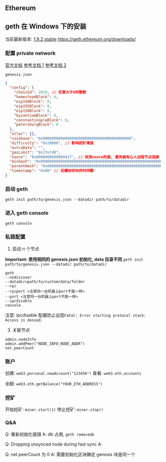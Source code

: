 ## Ethereum

## geth 在 Windows 下的安装

当前最新版本: [1.9.2 stable](https://gethstore.blob.core.windows.net/builds/geth-windows-386-1.9.2-e76047e9.exe)
https://geth.ethereum.org/downloads/

### 配置 private network

[官方文档](https://github.com/ethereum/go-ethereum)
[参考文档 1](https://mshk.top/2017/11/go-ethereum-1-7-2/)
[参考文档 2](http://blog.luoyuanhang.com/2018/04/18/set-up-eth-private-chain-for-development/)

`genesis.json`

```Json
{
  "config": {
    "chainId": 2019, // 任意大于0的整数
    "homesteadBlock": 0,
    "eip150Block": 0,
    "eip155Block": 0,
    "eip158Block": 0,
    "byzantiumBlock": 0,
    "constantinopleBlock": 0,
    "petersburgBlock": 0
  },
  "alloc": {},
  "coinbase": "0x0000000000000000000000000000000000000000",
  "difficulty": "0x20000", // 影响挖矿难度
  "extraData": "",
  "gasLimit": "0x2fefd8",
  "nonce": "0x0000000000000417", // 改变nonce的值, 避免被有心人远程节点连接
  "mixhash": "0x0000000000000000000000000000000000000000000000000000000000000000",
  "parentHash": "0x0000000000000000000000000000000000000000000000000000000000000000",
  "timestamp": "0x00" // 设置创世块的时间戳
}
```

### 启动 geth

`geth init path/to/genesis.json --datadir path/to/datadir`

### 进入 geth console

`geth console`

### 私链配置

1. 启动 n 个节点

**Important: 使用相同的 genesis.json 初始化, data 目录不同**
`geth init path/to/genesis.json --datadir path/to/datadir`

```
geth
--nodiscover
--datadir=path/to/custom/data/folder
--rpc
--rpcport <注意同一台机器上port不能一样>
--port <注意同一台机器上port不能一样>
--ipcdisable
console
```

注意: ipcdisable 配置防止出现`Fatal: Error starting protocol stack: Access is denied.`

3. 关联节点

```
admin.nodeInfo
admin.addPeer("NODE_INFO_NODE_ADDR")
net.peerCount
```

### 账户

创建: `web3.personal.newAccount("123456")`
查看: `web3.eth.accounts`

余额: `web3.eth.getBalance("YOUR_ETH_ADDRESS")`

### 挖矿

开始挖矿: `miner.start(1)`
停止挖矿: `miner.stop()`

### Q&A

Q: 重新初始化报错
A: db 占用, `geth removedb`

Q: Dropping unsynced node during fast sync
A:

Q: net.peerCount 为 0
A: 需要初始化区块确定 genesis 块是同一个

